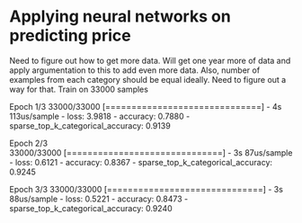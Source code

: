 # Applying neural networks on predicting price
Need to figure out how to get more data. Will get one year more of data and apply argumentation to this to add even more data.
Also, number of examples from each category should be equal ideally. Need to figure out a way for that. 
Train on 33000 samples

Epoch 1/3
33000/33000 [==============================] - 4s 113us/sample - loss: 3.9818 - accuracy: 0.7880 - sparse_top_k_categorical_accuracy: 0.9139

Epoch 2/3                                                                                                                    
33000/33000 [==============================] - 3s 87us/sample - loss: 0.6121 - accuracy: 0.8367 - sparse_top_k_categorical_accuracy: 0.9245

Epoch 3/3
33000/33000 [==============================] - 3s 88us/sample - loss: 0.5221 - accuracy: 0.8473 - sparse_top_k_categorical_accuracy: 0.9240 